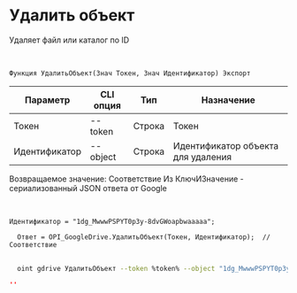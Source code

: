 ﻿---
sidebar_position: 9
---

# Удалить объект
 Удаляет файл или каталог по ID


<br/>


`Функция УдалитьОбъект(Знач Токен, Знач Идентификатор) Экспорт`

  | Параметр | CLI опция | Тип | Назначение |
  |-|-|-|-|
  | Токен | --token | Строка | Токен |
  | Идентификатор | --object | Строка | Идентификатор объекта для удаления |

  
  Возвращаемое значение:   Соответствие Из КлючИЗначение - сериализованный JSON ответа от Google

<br/>




```bsl title="Пример кода"
Идентификатор = "1dg_MwwwPSPYT0p3y-8dvGWoapbwaaaaa";
  
  Ответ = OPI_GoogleDrive.УдалитьОбъект(Токен, Идентификатор);  //Соответствие
```
	


```sh title="Пример команды CLI"
    
  oint gdrive УдалитьОбъект --token %token% --object "1dg_MwwwPSPYT0p3y-8dvGWoapbwaaaaa"

```

```json title="Результат"
''
```
